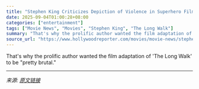 ```yaml
---
title: "Stephen King Criticizes Depiction of Violence in Superhero Films: “It’s Almost Pornographic”"
date: 2025-09-04T01:00:28+08:00
categories: ["entertainment"]
tags: ["Movie News", "Movies", "Stephen King", "The Long Walk"]
summary: "That's why the prolific author wanted the film adaptation of 'The Long Walk' to be \"pretty brutal.\""
source_url: "https://www.hollywoodreporter.com/movies/movie-news/stephen-king-criticizes-depiction-violence-superhero-movies-1236360634/"
---
```


That's why the prolific author wanted the film adaptation of 'The Long Walk' to be "pretty brutal."

---

*来源: [原文链接](https://www.hollywoodreporter.com/movies/movie-news/stephen-king-criticizes-depiction-violence-superhero-movies-1236360634/)*
